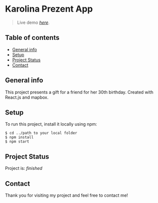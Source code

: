 # Karolina Prezent App

> Live demo [_here_](https://bit.ly/3tzpmKv).

## Table of contents
* [General info](#general-info)
* [Setup](#setup)
* [Project Status](#project-status)
* [Contact](#contact)


## General info
This project presents a gift for a friend for her 30th birthday. Created with React.js and mapbox.

	
## Setup
To run this project, install it locally using npm:

```
$ cd ../path to your local folder
$ npm install
$ npm start
```


## Project Status
Project is: _finished_


## Contact
Thank you for visiting my project and feel free to contact me!
